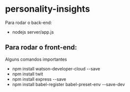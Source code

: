 # personality-insights

Para rodar o back-end:
 - nodejs server/app.js

Para rodar o front-end:
 -


Alguns comandos importantes

 - npm install watson-developer-cloud --save
 - npm install twit
 - npm install express --save
 - npm install babel-register babel-preset-env --save-dev


